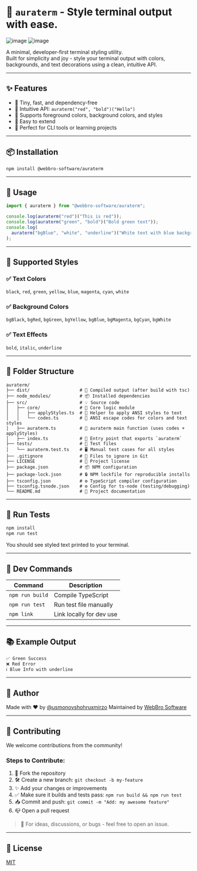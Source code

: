 # 🎨 `auraterm` - Style terminal output with ease.

![image](https://github.com/user-attachments/assets/dd011710-d1ef-4bb4-bc03-bbc4d9423356)
![image](https://github.com/user-attachments/assets/44428501-4b08-45f6-a6fb-edddd90515c8)

A minimal, developer-first terminal styling utility.  
Built for simplicity and joy - style your terminal output with colors, backgrounds, and text decorations using a clean, intuitive API.

---

## ✨ Features

- 🎯 Tiny, fast, and dependency-free
- 💅 Intuitive API: `auraterm("red", "bold")("Hello")`
- 🎨 Supports foreground colors, background colors, and styles
- 🧠 Easy to extend
- 🧪 Perfect for CLI tools or learning projects

---

## 📦 Installation

```bash
npm install @webbro-software/auraterm
```

---

## 🚀 Usage

```ts
import { auraterm } from "@webbro-software/auraterm";

console.log(auraterm("red")("This is red"));
console.log(auraterm("green", "bold")("Bold green text"));
console.log(
  auraterm("bgBlue", "white", "underline")("White text with blue background")
);
```

---

## 🎨 Supported Styles

### ✅ Text Colors

`black`, `red`, `green`, `yellow`, `blue`, `magenta`, `cyan`, `white`

### ✅ Background Colors

`bgBlack`, `bgRed`, `bgGreen`, `bgYellow`, `bgBlue`, `bgMagenta`, `bgCyan`, `bgWhite`

### ✅ Text Effects

`bold`, `italic`, `underline`

---

## 📁 Folder Structure

```
auraterm/
├── dist/                   # 🔧 Compiled output (after build with tsc)
├── node_modules/           # 📦 Installed dependencies
├── src/                    # 💡 Source code
│   ├── core/               # 📌 Core logic module
│   │   ├── applyStyles.ts  # 🔁 Helper to apply ANSI styles to text
│   │   └── codes.ts        # 🎨 ANSI escape codes for colors and text styles
│   ├── auraterm.ts         # 🧠 auraterm main function (uses codes + applyStyles)
│   ├── index.ts            # 🚪 Entry point that exports `auraterm`
├── tests/                  # 🧪 Test files
│   └── auraterm.test.ts    # 🖥️ Manual test cases for all styles
├── .gitignore              # 🙈 Files to ignore in Git
├── LICENSE                 # 📜 Project license
├── package.json            # 📦 NPM configuration
├── package-lock.json       # 🔒 NPM lockfile for reproducible installs
├── tsconfig.json           # ⚙️ TypeScript compiler configuration
├── tsconfig.tsnode.json    # ⚙️ Config for ts-node (testing/debugging)
└── README.md               # 📘 Project documentation

```

---

## 🧪 Run Tests

```bash
npm install
npm run test
```

You should see styled text printed to your terminal.

---

## 🔧 Dev Commands

| Command         | Description              |
| --------------- | ------------------------ |
| `npm run build` | Compile TypeScript       |
| `npm run test`  | Run test file manually   |
| `npm link`      | Link locally for dev use |

---

## 📚 Example Output

```bash
✅ Green Success
❌ Red Error
ℹ️ Blue Info with underline
```

---

## 👤 Author

Made with ❤️ by [@usmonovshohruxmirzo](https://github.com/usmonovshohruxmirzo)
Maintained by [WebBro Software](https://github.com/webbro-software)

---

## 🤝 Contributing

We welcome contributions from the community!

### Steps to Contribute:

1. 🍴 Fork the repository
2. 🛠️ Create a new branch: `git checkout -b my-feature`
3. ✨ Add your changes or improvements
4. ✅ Make sure it builds and tests pass: `npm run build && npm run test`
5. 📥 Commit and push: `git commit -m "Add: my awesome feature"`
6. 📪 Open a pull request

> 💬 For ideas, discussions, or bugs - feel free to open an issue.

---

## 📄 License

[MIT](./LICENSE)
